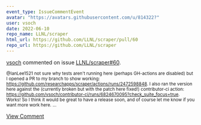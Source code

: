 ```yaml
---
event_type: IssueCommentEvent
avatar: "https://avatars.githubusercontent.com/u/814322?"
user: vsoch
date: 2022-06-10
repo_name: LLNL/scraper
html_url: https://github.com/LLNL/scraper/pull/60
repo_url: https://github.com/LLNL/scraper
---
```


<a href='https://github.com/vsoch' target='_blank'>vsoch</a> commented on issue <a href='https://github.com/LLNL/scraper/pull/60' target='_blank'>LLNL/scraper#60</a>.

<small>@IanLee1521 not sure why tests aren't running here (perhaps GH-actions are disabled) but I opened a PR to my branch to show working: https://github.com/researchapps/scraper/actions/runs/2472598848. I also ran the version here against the (currently broken but with the patch here fixed!) contributor-ci action: https://github.com/vsoch/contributor-ci/runs/6824670095?check_suite_focus=true. Works! So I think it would be great to have a release soon, and of course let me know if you want more work here. ...</small>

<a href='https://github.com/LLNL/scraper/pull/60' target='_blank'>View Comment</a>